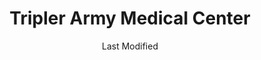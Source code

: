 ---
layout: location-page
date: Last Modified
description: "Local COVID-19 testing is available at Tripler Army Medical Center in Oahu, Hawaii, USA."
permalink: "locations/hawaii/oahu/tripler-army-medical-center-1/"
tags:
  - locations
  - hawaii
title: Tripler Army Medical Center
uniqueName: tripler-army-medical-center-1
state: Hawaii
stateAbbr: HI
hood: "Oahu"
address: "1 Jarrett White Rd"
city: "Oahu"
zip: " 96859"
zipsNearby: "96701 96861 96706 96712 96717 96801 96802 96803 96804 96805 96806 96807 96808 96809 96810 96811 96812 96813 96814 96815 96816 96817 96818 96819 96820 96821 96822 96823 96824 96825 96826 96828 96830 96836 96837 96838 96839 96840 96841 96843 96844 96846 96847 96848 96849 96850 96853 96858 96859 96860 96898 96729 96730 96731 96734 96863 96742 96744 96748 96757 96759 96762 96770 96782 96786 96789 96854 96857 96791 96792 96795 96707 96709 96797 96827 96835" 
mapUrl: "http://maps.apple.com/?q=Tripler+Army+Medical+Center&address=1+Jarrett+White+Rd,Oahu,Hawaii, 96859"
locationType: Drive-thru
phone: "800-874-2273"
website: "https://www.tamc.amedd.army.mil/ddhc/currentoperations.htm"
onlineBooking: undefined
closed: undefined
closedUpdate: May 18th, 2020
notes: "For individuals with symptoms. For previously established patients only."
days: Weekdays
hours: 11AM-5PM
altDays: Weekends
altHours: 7AM-6:30PM
ctaMessage: Learn more
ctaUrl: "https://www.tamc.amedd.army.mil/ddhc/currentoperations.htm"
---